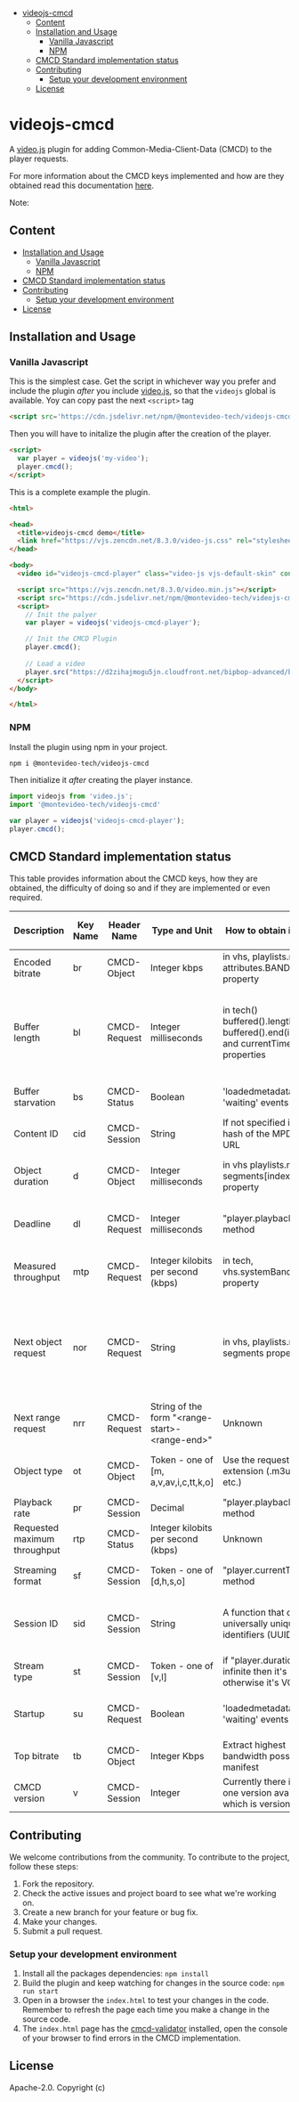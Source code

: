 <!-- START doctoc generated TOC please keep comment here to allow auto update -->
<!-- DON'T EDIT THIS SECTION, INSTEAD RE-RUN doctoc TO UPDATE -->


- [videojs-cmcd](#videojs-cmcd)
  - [Content](#content)
  - [Installation and Usage](#installation-and-usage)
    - [Vanilla Javascript](#vanilla-javascript)
    - [NPM](#npm)
  - [CMCD Standard implementation status](#cmcd-standard-implementation-status)
  - [Contributing](#contributing)
    - [Setup your development environment](#setup-your-development-environment)
  - [License](#license)

<!-- END doctoc generated TOC please keep comment here to allow auto update -->

# videojs-cmcd

A [video.js][videojs] plugin for adding Common-Media-Client-Data (CMCD) to the player requests.

For more information about the CMCD keys implemented and how are they obtained read this documentation [here][wiki].

Note: 

## Content
  - [Installation and Usage](#installation-and-usage)
    - [Vanilla Javascript](#vanilla-javascript)
    - [NPM](#npm)
  - [CMCD Standard implementation status](#cmcd-standard-implementation-status)
  - [Contributing](#contributing)
    - [Setup your development environment](#setup-your-development-environment)
  - [License](#license)


## Installation and Usage
### Vanilla Javascript

This is the simplest case. Get the script in whichever way you prefer and include the plugin _after_ you include [video.js][videojs], so that the `videojs` global is available. Yoy can copy past the next `<script>` tag

```html
<script src='https://cdn.jsdelivr.net/npm/@montevideo-tech/videojs-cmcd@latest/dist/videojs-cmcd.min.js'></script>
```

Then you will have to initalize the plugin after the creation of the player.

```html
<script>
  var player = videojs('my-video');
  player.cmcd();
</script>
```

This is a complete example the plugin.

```html
<html>

<head>
  <title>videojs-cmcd demo</title>
  <link href="https://vjs.zencdn.net/8.3.0/video-js.css" rel="stylesheet">
</head>

<body>
  <video id="videojs-cmcd-player" class="video-js vjs-default-skin" controls></video>

  <script src="https://vjs.zencdn.net/8.3.0/video.min.js"></script>
  <script src="https://cdn.jsdelivr.net/npm/@montevideo-tech/videojs-cmcd@latest/dist/videojs-cmcd.min.js"></script>
  <script>
    // Init the palyer
    var player = videojs('videojs-cmcd-player');

    // Init the CMCD Plugin
    player.cmcd();
    
    // Load a video
    player.src("https://d2zihajmogu5jn.cloudfront.net/bipbop-advanced/bipbop_16x9_variant.m3u8");
  </script>
</body>

</html>
```

### NPM
Install the plugin using npm in your project.
```bash
npm i @montevideo-tech/videojs-cmcd
```

Then initialize it _after_ creating the player instance.

```js
import videojs from 'video.js';
import '@montevideo-tech/videojs-cmcd'

var player = videojs('videojs-cmcd-player');
player.cmcd();
```

## CMCD Standard implementation status

This table provides information about the CMCD keys, how they are obtained, the difficulty of doing so and if they are implemented or even required.

|Description|Key Name|Header Name|Type and Unit|How to obtain it's value|Comments and calculation|Easy / Diff|Implemented
|--|--|--|--|--|--|--|--|
|Encoded bitrate|br|CMCD-Object|Integer kbps | in vhs, playlists.media, attributes.BANDWIDTH property | Change the unit of BANDWIDTH from bps to kbps (/1000) | Diff | Yes
|Buffer length|bl|CMCD-Request|Integer milliseconds | in tech() buffered().length, buffered().end(index) and currentTime() properties | Use the last saved segment index as a parameter that receives the end() method, and with the result, subtract it from the current time position of the player | Diff | Yes
|Buffer starvation|bs|CMCD-Status|Boolean |'loadedmetadata' and 'waiting' events | Not taken into account when not initialized | Diff | Yes
|Content ID|cid|CMCD-Session|String | If not specified it will be a hash of the MPD/M3U8 URL| This idea is implemented on dash.js plugin |Diff| Yes
|Object duration|d|CMCD-Object|Integer milliseconds | in vhs playlists.media, segments[index].duration property|Use the segment index. * 1000 to convert to milliseconds | Diff | Yes
|Deadline|dl|CMCD-Request|Integer milliseconds| "player.playbackRate()" method | (bufferLength / playbackRate) * 1000, bufferLength as obtained in bl key | Diff | Yes
|Measured throughput|mtp|CMCD-Request|Integer kilobits per second (kbps)| in tech, vhs.systemBandwidth property | change the unit of systemBandwidth from bps to kbps (/1000) | Easy | Yes
|Next object request|nor|CMCD-Request|String | in vhs, playlists.media, segments property | For VOD: Use the property to find the segment that is being requested and keep the next one. The relative path is in segments[i].uri Note: does not work in Live streams | Diff | Yes (no Live Streams)
|Next range request|nrr|CMCD-Request|String of the form "\<range-start>-<range-end\>"|Unknown |It will not be implemented| Diff | No 
|Object type|ot|CMCD-Object|Token - one of [m, a,v,av,i,c,tt,k,o]| Use the request uri file extension (.m3u8, .ts, etc.) | This implementation is temporary for the first Version of the PlugIn | Diff | Yes
|Playback rate|pr|CMCD-Session|Decimal| "player.playbackRate()" method | |Easy| Yes
|Requested maximum throughput|rtp|CMCD-Status|Integer kilobits per second (kbps) | Unknown | It will not be implemented for the first release | Diff | No 
|Streaming format|sf|CMCD-Session|Token - one of [d,h,s,o]| "player.currentType()" method | VideoJS does not support smooth streaming | Easy | Yes
|Session ID|sid|CMCD-Session|String| A function that create an universally unique identifiers (UUID)| We use crypto.randomUUID(), have to check what other implementations do | Easy | Yes
|Stream type|st|CMCD-Session|Token - one of [v,l]| if "player.duration()" is infinite then it's live, otherwise it's VOD  |  | Easy | Yes
|Startup|su|CMCD-Request|Boolean| 'loadedmetadata' and 'waiting' events | Debt: find a method to identify "recovery after a buffer-empty event" | Diff | Yes  
|Top bitrate|tb|CMCD-Object|Integer Kbps| Extract highest bandwidth possible in the manifest | Have to investigate what other implementations do | Diff | Yes
|CMCD version|v|CMCD-Session|Integer |Currently there is only one version available which is version 1 | Ommited according to CTA-5004 specs | Easy | Yes :)


## Contributing

We welcome contributions from the community. To contribute to the project, follow these steps:

1. Fork the repository.
2. Check the active issues and project board to see what we're working on.
3. Create a new branch for your feature or bug fix.
4. Make your changes.
5. Submit a pull request.

### Setup your development environment

1. Install all the packages dependencies: `npm install`
2. Build the plugin and keep watching for changes in the source code: `npm run start`
3. Open in a browser the `index.html` to test your changes in the code. Remember to refresh the page each time you make a change in the source code.
4. The `index.html` page has the [cmcd-validator](https://github.com/montevideo-tech/cmcd-validator/) installed, open the console of your browser to find errors in the CMCD implementation.


## License

Apache-2.0. Copyright (c)

[videojs]: http://videojs.com/
[wiki]: https://github.com/montevideo-tech/videojs-cmcd/wiki/CMCD-key-values-information
